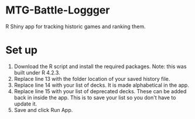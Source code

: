 # MTG-Battle-Loggger
R Shiny app for tracking historic games and ranking them.

# Set up
1. Download the R script and install the required packages. Note: this was built under R 4.2.3. 
2. Replace line 13 with the folder location of your saved history file.
3. Replace line 14 with your list of decks. It is made alphabetical in the app.
4. Replace line 15 with your list of deprecated decks. These can be added back in inside the app. This is to save your list so you don't have to update it.
5. Save and click Run App.
